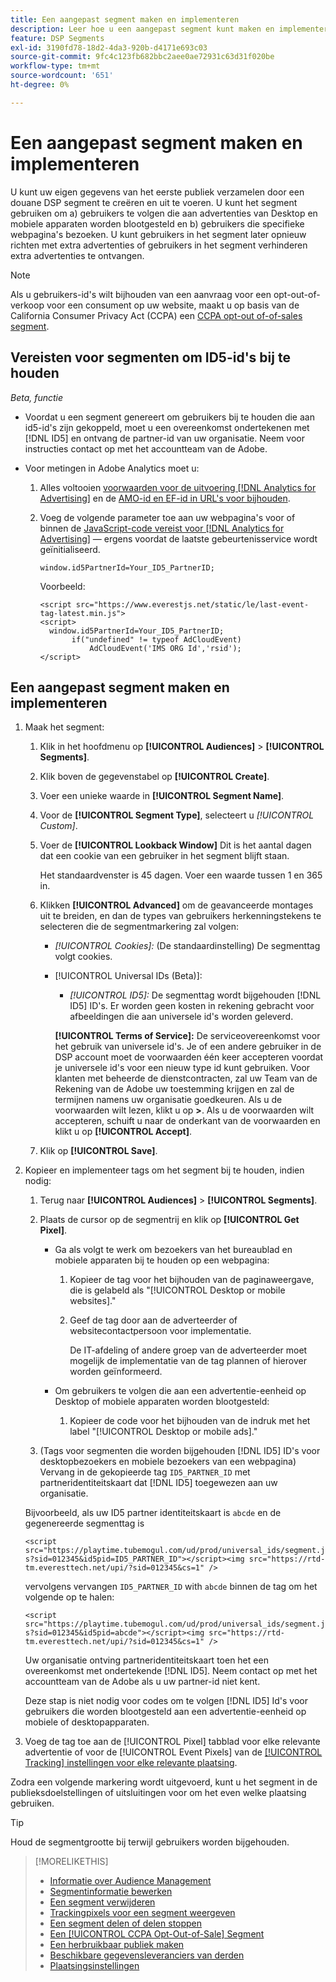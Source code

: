 ```yaml
---
title: Een aangepast segment maken en implementeren
description: Leer hoe u een aangepast segment kunt maken en implementeren om gebruikers te volgen die worden blootgesteld aan advertenties of gebruikers die uw webpagina's bezoeken.
feature: DSP Segments
exl-id: 3190fd78-18d2-4da3-920b-d4171e693c03
source-git-commit: 9fc4c123fb682bbc2aee0ae72931c63d31f020be
workflow-type: tm+mt
source-wordcount: '651'
ht-degree: 0%

---
```


# Een aangepast segment maken en implementeren

U kunt uw eigen gegevens van het eerste publiek verzamelen door een douane DSP segment te creëren en uit te voeren. U kunt het segment gebruiken om a) gebruikers te volgen die aan advertenties van Desktop en mobiele apparaten worden blootgesteld en b) gebruikers die specifieke webpagina&#39;s bezoeken. U kunt gebruikers in het segment later opnieuw richten met extra advertenties of gebruikers in het segment verhinderen extra advertenties te ontvangen.

>[!NOTE]
>
>Als u gebruikers-id&#39;s wilt bijhouden van een aanvraag voor een opt-out-of-verkoop voor een consument op uw website, maakt u op basis van de California Consumer Privacy Act (CCPA) een [CCPA opt-out of-of-sales segment](ccpa-opt-out-segment-create.md).

## Vereisten voor segmenten om ID5-id&#39;s bij te houden

*Beta, functie*

* Voordat u een segment genereert om gebruikers bij te houden die aan id5-id&#39;s zijn gekoppeld, moet u een overeenkomst ondertekenen met [!DNL ID5] en ontvang de partner-id van uw organisatie. Neem voor instructies contact op met het accountteam van de Adobe.

* Voor metingen in Adobe Analytics moet u:

   1. Alles voltooien [voorwaarden voor de uitvoering [!DNL Analytics for Advertising]](/help/integrations/analytics/prerequisites.md) en de [AMO-id en EF-id in URL&#39;s voor bijhouden](/help/integrations/analytics/ids.md).

   1. Voeg de volgende parameter toe aan uw webpagina&#39;s voor of binnen de [JavaScript-code vereist voor [!DNL Analytics for Advertising]](/help/integrations/analytics/javascript.md) — ergens voordat de laatste gebeurtenisservice wordt geïnitialiseerd.

      `window.id5PartnerId=Your_ID5_PartnerID;`

      Voorbeeld:

      ```
      <script src="https://www.everestjs.net/static/le/last-event-tag-latest.min.js">
      <script>
        window.id5PartnerId=Your_ID5_PartnerID;
             if("undefined" != typeof AdCloudEvent)
                 AdCloudEvent('IMS ORG Id','rsid');
      </script>
      ```

## Een aangepast segment maken en implementeren

1. Maak het segment:

   1. Klik in het hoofdmenu op **[!UICONTROL Audiences]** > **[!UICONTROL Segments]**.

   1. Klik boven de gegevenstabel op **[!UICONTROL Create]**.

   1. Voer een unieke waarde in **[!UICONTROL Segment Name]**.

   1. Voor de **[!UICONTROL Segment Type]**, selecteert u *[!UICONTROL Custom]*.

   1. Voer de **[!UICONTROL Lookback Window]** Dit is het aantal dagen dat een cookie van een gebruiker in het segment blijft staan.

      Het standaardvenster is 45 dagen. Voer een waarde tussen 1 en 365 in.

   1. Klikken **[!UICONTROL Advanced]** om de geavanceerde montages uit te breiden, en dan de types van gebruikers herkenningstekens te selecteren die de segmentmarkering zal volgen:

      * *[!UICONTROL Cookies]:* (De standaardinstelling) De segmenttag volgt cookies.

      * [!UICONTROL Universal IDs (Beta)]:

         * *[!UICONTROL ID5]:* De segmenttag wordt bijgehouden [!DNL ID5] ID&#39;s. Er worden geen kosten in rekening gebracht voor afbeeldingen die aan universele id&#39;s worden geleverd.

        **[!UICONTROL Terms of Service]:** De serviceovereenkomst voor het gebruik van universele id&#39;s. Je of een andere gebruiker in de DSP account moet de voorwaarden één keer accepteren voordat je universele id&#39;s voor een nieuw type id kunt gebruiken. Voor klanten met beheerde de dienstcontracten, zal uw Team van de Rekening van de Adobe uw toestemming krijgen en zal de termijnen namens uw organisatie goedkeuren. Als u de voorwaarden wilt lezen, klikt u op **>**. Als u de voorwaarden wilt accepteren, schuift u naar de onderkant van de voorwaarden en klikt u op **[!UICONTROL Accept]**.

   1. Klik op **[!UICONTROL Save]**.

1. Kopieer en implementeer tags om het segment bij te houden, indien nodig:

   1. Terug naar **[!UICONTROL Audiences]** > **[!UICONTROL Segments]**.

   1. Plaats de cursor op de segmentrij en klik op **[!UICONTROL Get Pixel]**.

      * Ga als volgt te werk om bezoekers van het bureaublad en mobiele apparaten bij te houden op een webpagina:

         1. Kopieer de tag voor het bijhouden van de paginaweergave, die is gelabeld als &quot;[!UICONTROL Desktop or mobile websites].&quot;

         1. Geef de tag door aan de adverteerder of websitecontactpersoon voor implementatie.

            De IT-afdeling of andere groep van de adverteerder moet mogelijk de implementatie van de tag plannen of hierover worden geïnformeerd.

      * Om gebruikers te volgen die aan een advertentie-eenheid op Desktop of mobiele apparaten worden blootgesteld:

         1. Kopieer de code voor het bijhouden van de indruk met het label &quot;[!UICONTROL Desktop or mobile ads].&quot;

   1. (Tags voor segmenten die worden bijgehouden [!DNL ID5] ID&#39;s voor desktopbezoekers en mobiele bezoekers van een webpagina) Vervang in de gekopieerde tag `ID5_PARTNER_ID` met partneridentiteitskaart dat [!DNL ID5] toegewezen aan uw organisatie.

   Bijvoorbeeld, als uw ID5 partner identiteitskaart is `abcde` en de gegenereerde segmenttag is

   ```<script src="https://playtime.tubemogul.com/ud/prod/universal_ids/segment.js?sid=012345&id5pid=ID5_PARTNER_ID"></script><img src="https://rtd-tm.everesttech.net/upi/?sid=012345&cs=1" />```

   vervolgens vervangen `ID5_PARTNER_ID` with `abcde` binnen de tag om het volgende op te halen:

   ```<script src="https://playtime.tubemogul.com/ud/prod/universal_ids/segment.js?sid=012345&id5pid=abcde"></script><img src="https://rtd-tm.everesttech.net/upi/?sid=012345&cs=1" />```

   Uw organisatie ontving partneridentiteitskaart toen het een overeenkomst met ondertekende [!DNL ID5]. Neem contact op met het accountteam van de Adobe als u uw partner-id niet kent.

   Deze stap is niet nodig voor codes om te volgen [!DNL ID5] Id&#39;s voor gebruikers die worden blootgesteld aan een advertentie-eenheid op mobiele of desktopapparaten.

1. Voeg de tag toe aan de [!UICONTROL Pixel] tabblad voor elke relevante advertentie of voor de [!UICONTROL Event Pixels] van de [[!UICONTROL Tracking] instellingen voor elke relevante plaatsing](/help/dsp/campaign-management/placements/placement-settings.md#placement-tracking).

Zodra een volgende markering wordt uitgevoerd, kunt u het segment in de publieksdoelstellingen of uitsluitingen voor om het even welke plaatsing gebruiken.

>[!TIP]
>
>Houd de segmentgrootte bij terwijl gebruikers worden bijgehouden.

>[!MORELIKETHIS]
>
>* [Informatie over Audience Management](audience-about.md)
>* [Segmentinformatie bewerken](segment-edit.md)
>* [Een segment verwijderen](segment-delete.md)
>* [Trackingpixels voor een segment weergeven](segment-view-pixels.md)
>* [Een segment delen of delen stoppen](segment-share.md)
>* [Een [!UICONTROL CCPA Opt-Out-of-Sale] Segment](ccpa-opt-out-segment-create.md)
>* [Een herbruikbaar publiek maken](reusable-audience-create.md)
>* [Beschikbare gegevensleveranciers van derden](third-party-data-providers.md)
>* [Plaatsingsinstellingen](/help/dsp/campaign-management/placements/placement-settings.md)

